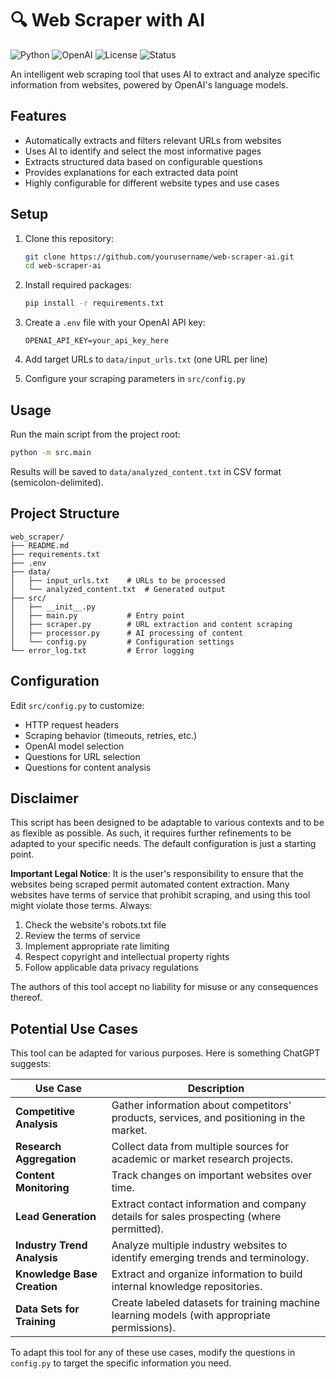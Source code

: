 # 🔍 Web Scraper with AI 

![Python](https://img.shields.io/badge/Python-3.8%2B-blue)
![OpenAI](https://img.shields.io/badge/OpenAI-GPT--4-green)
![License](https://img.shields.io/badge/License-MIT-yellow)
![Status](https://img.shields.io/badge/Status-Beta-orange)

An intelligent web scraping tool that uses AI to extract and analyze specific information from websites, powered by OpenAI's language models.

## Features

- Automatically extracts and filters relevant URLs from websites
- Uses AI to identify and select the most informative pages
- Extracts structured data based on configurable questions
- Provides explanations for each extracted data point
- Highly configurable for different website types and use cases

## Setup

1. Clone this repository:
   ```bash
   git clone https://github.com/yourusername/web-scraper-ai.git
   cd web-scraper-ai
   ```

2. Install required packages:
   ```bash
   pip install -r requirements.txt
   ```

3. Create a `.env` file with your OpenAI API key:
   ```
   OPENAI_API_KEY=your_api_key_here
   ```

4. Add target URLs to `data/input_urls.txt` (one URL per line)

5. Configure your scraping parameters in `src/config.py`

## Usage

Run the main script from the project root:

```bash
python -m src.main
```

Results will be saved to `data/analyzed_content.txt` in CSV format (semicolon-delimited).

## Project Structure

```
web_scraper/
├── README.md
├── requirements.txt
├── .env
├── data/
│   ├── input_urls.txt    # URLs to be processed
│   └── analyzed_content.txt  # Generated output
├── src/
│   ├── __init__.py
│   ├── main.py           # Entry point
│   ├── scraper.py        # URL extraction and content scraping
│   ├── processor.py      # AI processing of content
│   └── config.py         # Configuration settings
└── error_log.txt         # Error logging
```

## Configuration

Edit `src/config.py` to customize:

- HTTP request headers
- Scraping behavior (timeouts, retries, etc.)
- OpenAI model selection
- Questions for URL selection
- Questions for content analysis

## Disclaimer

This script has been designed to be adaptable to various contexts and to be as flexible as possible. As such, it requires further refinements to be adapted to your specific needs. The default configuration is just a starting point.

**Important Legal Notice**: It is the user's responsibility to ensure that the websites being scraped permit automated content extraction. Many websites have terms of service that prohibit scraping, and using this tool might violate those terms. Always:

1. Check the website's robots.txt file
2. Review the terms of service
3. Implement appropriate rate limiting
4. Respect copyright and intellectual property rights
5. Follow applicable data privacy regulations

The authors of this tool accept no liability for misuse or any consequences thereof.

## Potential Use Cases

This tool can be adapted for various purposes. Here is something ChatGPT suggests:

| Use Case | Description |
|----------|-------------|
| **Competitive Analysis** | Gather information about competitors' products, services, and positioning in the market. |
| **Research Aggregation** | Collect data from multiple sources for academic or market research projects. |
| **Content Monitoring** | Track changes on important websites over time. |
| **Lead Generation** | Extract contact information and company details for sales prospecting (where permitted). |
| **Industry Trend Analysis** | Analyze multiple industry websites to identify emerging trends and terminology. |
| **Knowledge Base Creation** | Extract and organize information to build internal knowledge repositories. |
| **Data Sets for Training** | Create labeled datasets for training machine learning models (with appropriate permissions). |

To adapt this tool for any of these use cases, modify the questions in `config.py` to target the specific information you need.
